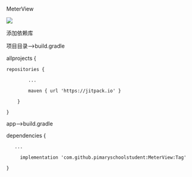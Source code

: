MeterView

![](https://jitpack.io/v/pimaryschoolstudent/MeterView.svg)

添加依赖库

项目目录——>build.gradle

allprojects {

	repositories {
		
			...
			
			maven { url 'https://jitpack.io' }
			
		}
		
	}

	
app——>build.gradle
  
  dependencies {
  
       ...
       
	     implementation 'com.github.pimaryschoolstudent:MeterView:Tag'
	     
	}
